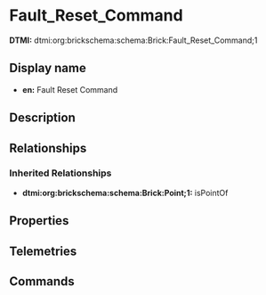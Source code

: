 # Fault_Reset_Command
**DTMI:** dtmi:org:brickschema:schema:Brick:Fault_Reset_Command;1
## Display name
- **en:** Fault Reset Command
## Description
## Relationships
### Inherited Relationships
* **dtmi:org:brickschema:schema:Brick:Point;1:** isPointOf
## Properties
## Telemetries
## Commands
